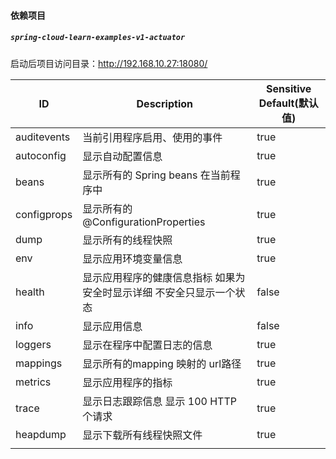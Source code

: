 #### 依赖项目

##### `spring-cloud-learn-examples-v1-actuator`

启动后项目访问目录：http://192.168.10.27:18080/

| ID          | Description                                                  | Sensitive Default(默认值) |
| ----------- | ------------------------------------------------------------ | ------------------------- |
| auditevents | 当前引用程序启用、使用的事件                                 | true                      |
| autoconfig  | 显示自动配置信息                                             | true                      |
| beans       | 显示所有的 Spring beans 在当前程序中                         | true                      |
| configprops | 显示所有的 @ConfigurationProperties                          | true                      |
| dump        | 显示所有的线程快照                                           | true                      |
| env         | 显示应用环境变量信息                                         | true                      |
| health      | 显示应用程序的健康信息指标 如果为安全时显示详细 不安全只显示一个状态 | false                     |
| info        | 显示应用信息                                                 | false                     |
| loggers     | 显示在程序中配置日志的信息                                   | true                      |
| mappings    | 显示所有的mapping 映射的 url路径                             | true                      |
| metrics     | 显示应用程序的指标                                           | true                      |
| trace       | 显示日志跟踪信息 显示 100 HTTP 个请求                        | true                      |
| heapdump    | 显示下载所有线程快照文件                                     | true                      |
|             |                                                              |                           |

